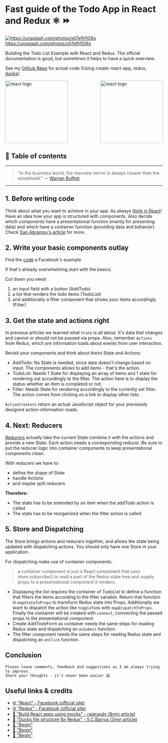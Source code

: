 # Fast guide of the Todo App in React and Redux ⚛ ⏩

[<img src="https://images.unsplash.com/1/work-station-straight-on-view.jpg?dpr=2&auto=format&fit=crop&w=767&h=511&q=80&cs=tinysrgb&crop=" alt="https://unsplash.com/photos/xII7efH1G6o">](https://unsplash.com/photos/xII7efH1G6o) https://unsplash.com/photos/xII7efH1G6o


Building the Todo List Example with React and Redux. The official documentation is good, but sometimes it helps to have a quick overview. 

See my [Github Repo](https://github.com/DDCSLearning/reduxTodo) for actual code (Using create-react-app, redux, [ducks](https://github.com/erikras/ducks-modular-redux)).

<img src="https://raw.githubusercontent.com/reactjs/redux/master/logo/logo.png" alt="react logo" height="200" align="right"/>
<img src="https://facebook.github.io/react/img/logo.svg" alt="react logo" height="200"/>


## 📄 Table of contents



---

>"In the business world, the rearview mirror is always clearer than the windshield."
― [Warren Buffett](https://de.wikipedia.org/wiki/Warren_Buffett)

---


## 1. Before writing code

Think about what you want to achieve in your app.
As always [think in React](https://facebook.github.io/react/docs/thinking-in-react.html)! Have an idea how your app is structured with components. Also decide which components have a presentational function (mainly for presenting data) and which have a container function (providing data and behavior). Check [Dan Abramov's article](https://medium.com/@dan_abramov/smart-and-dumb-components-7ca2f9a7c7d0#.24ud80eei) for more.

## 2. Write your basic components outlay

Find the [code](http://redux.js.org/docs/basics/ExampleTodoList.html) a Facebook's example.

If that's already overwhelming start with the basics.

Cut down you need:
1. an input field with a button (AddTodo)
1. a list that renders the todo items (TodoList)
1. and additionally a filter component that shows your items accordingly (Filter)

## 3. Get the state and actions right
In previous articles we learned what `State` is all about. It's data that changes and cannot or should not be passed via props.
Also, remember `Actions` from Redux, which are information loads about events from user interaction.

Revisit your components and think about theirs State and Actions:
- AddTodo: No State is needed, since data doesn't change based on input. The components allows to add items - that's the action.
- TodoList: Needs 1 State for displaying an array of items and 1 state for rendering out accordingly to the filter. The action here is to display the status whether an item is completed or not.
- Filter: Needs State for rendering accordingly to the currently set filter. The action comes from clicking on a link to display other lists.

`ActionCreators` return an actual JavaScript object for your previously designed action-information-loads.


## 4. Next: Reducers

[Reducers](http://redux.js.org/docs/basics/Reducers.html) actually take the current State combine it with the actions and provide a new State.
Each action needs a corresponding reducer.
Be sure to put the reducer logic into container components to keep presentational components clean.

With reducers we have to:
- define the shape of State
- handle Actions
- and maybe split reducers

**Therefore:**

- The state has to be extended by an item when the addTodo action is called
- The state has to be reorganized when the filter action is called

## 5. Store and Dispatching

The Store brings actions and reducers together, and allows the state being updated with dispatching actions. You should only have one Store in your application.

For dispatching make use of container components.
>a container component is just a React component that uses store.subscribe() to read a part of the Redux state tree and supply props to a presentational component it renders.


- Displaying the list requires the container of TodoList to define a function that filters the items according to the filter variable. Return that function in `mapStateToProps` to transform Redux state into Props. Additionally we want to dispatch the action like `toggleTodo` with `mapDispatchToProps`. Finally the container will be created with `connect`, connecting the passed props to the presentational component.
- Create AddTodoForm as container needs the same steps for reading Redux state and dispatching an `onSubmit` function.
- The filter component needs the same steps for reading Redux state and dispatching an `onClick` function.














## Conclusion



```
Please leave comments, feedback and suggestions as I am always trying to improve.
Share your thoughts - it's never been easier 😄
```

## Useful links & credits
- [🌐 "React" - Facebook (official site)](https://facebook.github.io/react/)
- [🌐 "Redux" - Facebook (official site)](http://redux.js.org/)
- [📄 "Build React apps using mocks" - rajaraodv (8min article)](https://medium.com/@rajaraodv/step-by-step-guide-to-building-react-redux-apps-using-mocks-48ca0f47f9a#.nyiqb1biq)
- [📄 "Ducks file structure for Redux" - S.C.Barrus (3min article)](https://medium.com/@scbarrus/the-ducks-file-structure-for-redux-d63c41b7035c#.305a6da9k)
- [📄 "Begin"](afgafgadgads)
- [📄 "Begin"](afgafgadgads)
- [📄 "Begin"](afgafgadgads)

<!-- Written by Daniel Deutsch (deudan1010@gmail.com) -->
